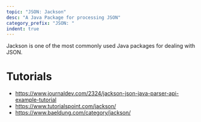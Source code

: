 ```yaml
---
topic: "JSON: Jackson"
desc: "A Java Package for processing JSON"
category_prefix: "JSON: "
indent: true
---
```


Jackson is one of the most commonly used Java packages for dealing with JSON.

# Tutorials

* <https://www.journaldev.com/2324/jackson-json-java-parser-api-example-tutorial>
* <https://www.tutorialspoint.com/jackson/>
* <https://www.baeldung.com/category/jackson/>
